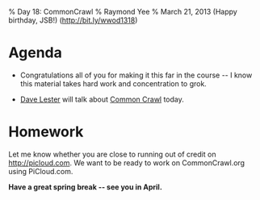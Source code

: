 % Day 18:  CommonCrawl
% Raymond Yee 
% March 21, 2013 (Happy birthday, JSB!) (<http://bit.ly/wwod1318>)

# Agenda

* Congratulations all of you for making it this far in the course  -- I know this material takes hard work and
concentration to grok.

* [Dave Lester](http://www.davelester.org/meet-dave/) will talk about [Common Crawl](http://commoncrawl.org/) today. 



# Homework

Let me know whether you are close to running out of credit on http://picloud.com.  We want to be ready to work on
CommonCrawl.org using PiCloud.com.

**Have a great spring break -- see you in April.**
